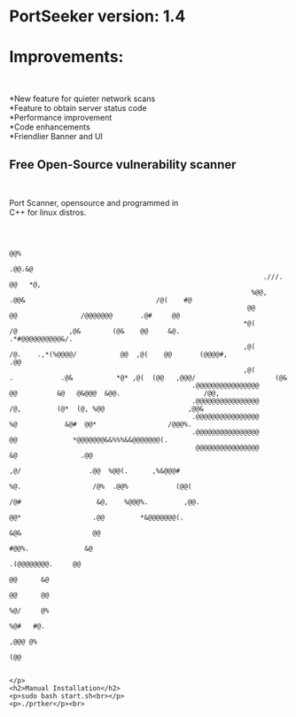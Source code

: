 <body>
	<h1>PortSeeker version: 1.4</h1>
	<h1>Improvements:</h1><br>
	<p>
		*New feature for quieter network scans<br>
		*Feature to obtain server status code<br>
		*Performance improvement<br>
		*Code enhancements<br>
		*Friendlier Banner and UI<br>
	</p>
	<h2>Free Open-Source vulnerability scanner</h2><br>
	<p>Port Scanner, opensource and programmed in<br>
	C++ for linux distros.</p><br>
	<p>                                                                                                                                                  
                                                                                                                                                                                                        
                                                                                                                   @@%                                                                                  
                                                                                                                .@@.&@                                                                                  
                                                                    .///.                                      @@   *@,                                                                                 
                                                                 %@@,   .@@&                                 /@(    #@                                                                                  
                                                                @@         @@                /@@@@@@@       .@#     @@                                                                                  
                                                               *@(         /@             ,@&        (@&    @@     &@.            .*#@@@@@@@@@@&/.                                                      
                                                               ,@(         /@.    .,*(%@@@@/           @@  ,@(    @@       (@@@@#,               .@@                                                    
                                                               ,@(          .            .@&           *@* ,@(  (@@   ,@@@/                    (@&                                                      
                                                  .@@@@@@@@@@@@@@@@                        @@          &@   @&@@@  &@@.                     /@@,                                                        
                                                  .@@@@@@@@@@@@@@@@                        /@,         (@*  (@, %@@                     ,@@&                                                            
                                                  .@@@@@@@@@@@@@@@@                        %@            &@#  @@*                  /@@@%.                                                               
                                                  .@@@@@@@@@@@@@@@@                        @@              *@@@@@@@&&%%%&&@@@@@@@(.                                                                     
                                                   @@@@@@@@@@@@@@@@                        &@                .@@                                                                                        
                                                                                           ,@/                 .@@  %@@(.      ,%&@@@#                                                                  
                                                                                            %@.                  /@%  .@@%            (@@(                                                              
                                                                                             /@#                   &@,    %@@@%.         ,@@.                                                           
                                                                                               @@*                  .@@         *&@@@@@@@(.                                                             
                                                                                                 &@&                  @@                                                                                
                                                                                                    #@@%.              &@                                                                               
                                                                                                        .(@@@@@@@@.     @@                                                                              
                                                                                                                 @@      &@                                                                             
                                                                                                                  @@      @@                                                                            
                                                                                                                   %@/     @%                                                                           
                                                                                                                     %@#   #@.                                                                          
                                                                                                                       ,@@@ @%                                                                          
                                                                                                                           (@@                                                                          
                                                                                                                                                                                                        
                                                                                                                                          </p>
	<h2>Manual Installation</h2>
	<p>sudo bash start.sh<br></p>
	<p>./prtker</p><br>
</body>
</html>
